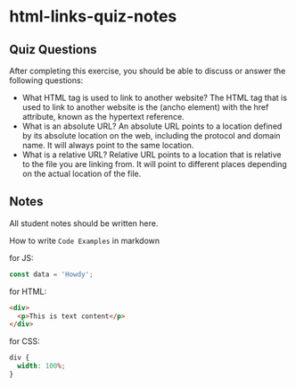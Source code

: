 # html-links-quiz-notes

## Quiz Questions

After completing this exercise, you should be able to discuss or answer the following questions:

- What HTML tag is used to link to another website?
  The HTML tag that is used to link to another website is the <a>(ancho element) with the href attribute, known as the hypertext reference.
- What is an absolute URL?
  An absolute URL points to a location defined by its absolute location on the web, including the protocol and domain name. It will always point to the same location.
- What is a relative URL?
  Relative URL points to a location that is relative to the file you are linking from. It will point to different places depending on the actual location of the file.

## Notes

All student notes should be written here.

How to write `Code Examples` in markdown

for JS:

```javascript
const data = 'Howdy';
```

for HTML:

```html
<div>
  <p>This is text content</p>
</div>
```

for CSS:

```css
div {
  width: 100%;
}
```
